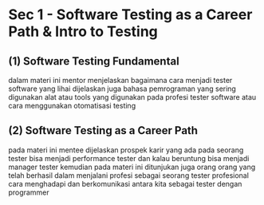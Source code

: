 # Sec 1 - Software Testing as a Career Path & Intro to Testing

## (1) Software Testing Fundamental
dalam materi ini mentor menjelaskan bagaimana cara menjadi tester software yang lihai
dijelaskan juga bahasa pemrograman yang sering digunakan
alat atau tools yang digunakan pada profesi tester software atau cara menggunakan otomatisasi testing


## (2) Software Testing as a Career Path
pada materi ini mentee dijelaskan prospek karir yang ada pada seorang tester bisa menjadi performance tester dan kalau beruntung bisa menjadi manager tester
kemudian pada materi ini ditunjukan juga orang orang yang telah berhasil dalam menjalani profesi sebagai seorang tester profesional
cara menghadapi dan berkomunikasi antara kita sebagai tester dengan programmer